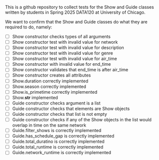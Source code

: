 This is a github repository to collect tests for the Show and Guide
classes written by students in Spring 2025 DATA120 at University
of Chicago.

We want to confirm that the Show and Guide classes do what
they are required to do, namely:
- [ ]  Show constructor checks types of all arguments 
- [ ]  Show constructor test with invalid value for network 
- [ ]  Show constructor test with invalid value for description
- [ ]  Show constructor test with invalid value for genre
- [ ]  Show constructor test with invalid value for air_time
- [ ]  Show constructor with invalid value for end_time
- [ ]  Show constructor validates that end_time is after air_time
- [ ]  Show constructor creates all attributes
- [ ]  Show.duration correctly implemented
- [ ]  Show.season correctly implemented
- [ ]  Show.is_primetime correctly implemented
- [ ]  Show.__str__ implemented
- [ ]  Guide constructor checks argument is a list
- [ ]  Guide constructor checks that elements are Show objects
- [ ]  Guide constructor checks that list is not empty
- [ ]  Guide constructor checks if any of the Show objects in the list would overlap in time on the same network
- [ ]  Guide.filter_shows is correctly implemented
- [ ]  Guide.has_schedule_gap is correctly implemented
- [ ]  Guide.total_duratino is correctly implemented
- [ ]  Guide.total_runtime is correctly implemented
- [ ]  Guide.network_runtime is correctly implemented
